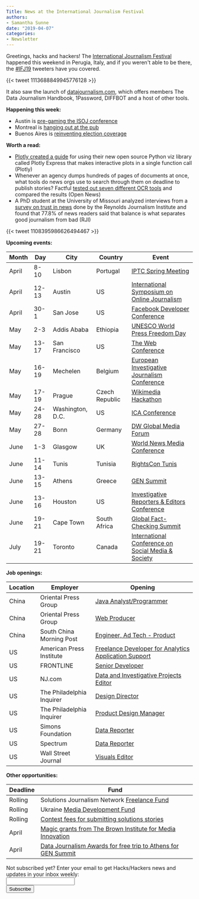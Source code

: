 ```yaml
---
Title: News at the International Journalism Festival
authors: 
- Samantha Sunne
date: "2019-04-07"
categories:
- Newsletter
---
```


Greetings, hacks and hackers! The [International Journalism Festival](https://www.journalismfestival.com/) happened this weekend in Perugia, Italy, and if you weren't able to be there, the [#IFJ19](https://twitter.com/search?q=%23ifj19) tweeters have you covered.

{{< tweet 1113688849945776128 >}}

It also saw the launch of [datajournalism.com](https://medium.com/we-are-the-european-journalism-centre/datajournalism-com-where-journalism-meets-data-ea02a3f0d445), which offers members The Data Journalism Handbook, 1Password, DIFFBOT and a host of other tools.

**Happening this week:**

* Austin is [pre-gaming the ISOJ conference](https://www.meetup.com/Hacks-Hackers-Austin/events/260252252/)
* Montreal is [hanging out at the pub](https://www.meetup.com/HacksHackersMontreal/events/260286312/)
* Buenos Aires is [reinventing election coverage](https://www.meetup.com/HacksHackersBA/events/260102659/)

**Worth a read:**

* [Plotly created a guide](https://medium.com/@plotlygraphs/introducing-plotly-express-808df010143d) for using their new open source Python viz library called Plotly Express that makes interactive plots in a single function call (Plotly)
* Whenever an agency dumps hundreds of pages of documents at once, what tools do news orgs use to search through them on deadline to publish stories? Factful [tested out seven different OCR tools](https://source.opennews.org/articles/so-many-ocr-options/) and compared the results (Open News)
* A PhD student at the University of Missouri analyzed interviews from a [survey on trust in news](https://www.rjionline.org/stories/a-trusting-news-analysis-what-news-consumers-say-they-trust) done by the Reynolds Journalism Institute and found that 77.8% of news readers said that balance is what separates good journalism from bad  (RJI)

{{< tweet 1108395986626494467 >}}

**Upcoming events:**

| Month | Day | City | Country | Event |
| ----- | --- | ---- | ------- | ----- |
April | 8-10 | Lisbon | Portugal | [IPTC Spring Meeting](https://iptc.org/events/)
April | 12-13 | Austin | US | [International Symposium on Online Journalism](https://www.isoj.org/symposia/2019/)
April | 30-1 | San Jose | US | [Facebook Developer Conference](https://www.f8.com/)
May | 2-3 | Addis Ababa | Ethiopia | [UNESCO World Press Freedom Day](https://en.unesco.org/news/ethiopia-host-2019-world-press-freedom-day)
May | 13-17 | San Francisco | US | [The Web Conference](https://www2019.thewebconf.org/)
May | 16-19 | Mechelen | Belgium | [European Investigative Journalism Conference](https://dataharvest.eu/)
May | 17-19 | Prague | Czech Republic | [Wikimedia Hackathon](https://www.mediawiki.org/wiki/Wikimedia_Hackathon_2019)
May | 24-28 | Washington, D.C. | US | [ICA Conference](https://www.icahdq.org/page/2019Conference)
May | 27-28 | Bonn | Germany | [DW Global Media Forum](http://dw-global-media-forum.com/)
June | 1-3 | Glasgow | UK | [World News Media Conference](https://events.wan-ifra.org/events/world-news-media-congress-2019)
June | 11-14 | Tunis | Tunisia | [RightsCon Tunis](https://www.rightscon.org/about/)
June | 13-15 | Athens | Greece | [GEN Summit](https://www.gensummit.org/)
June | 13-16 | Houston | US | [Investigative Reporters & Editors Conference](https://www.ire.org/events-and-training/event/3434/)
June | 19-21 | Cape Town | South Africa | [Global Fact-Checking Summit](https://www.poynter.org/news/sixth-global-fact-checking-summit-will-be-cape-town-june-2019)
July | 19-21 | Toronto | Canada | [International Conference on Social Media & Society](http://socialmediaandsociety.org/2018/rethinking-privacy-and-trust-in-the-social-media-age-smsociety-cfp-toronto-canada-july-19-21-2019/)

**Job openings:**

| Location | Employer | Opening |
| -------- | -------- | ------- |
China | Oriental Press Group | [Java Analyst/Programmer](https://www.cpjobs.com/hk/job/java-analyst-programmer-programmer-3066286)
China | Oriental Press Group | [Web Producer](https://www.cpjobs.com/hk/job/web-producer-3066290)
China | South China Morning Post | [Engineer, Ad Tech - Product](https://www.cpjobs.com/hk/job/engineer-ad-tech-product-ref-prod-eat-3059975)
US | American Press Institute | [Freelance Developer for Analytics Application Support](https://www.americanpressinstitute.org/employment/freelance-developer/)
US | FRONTLINE | [Senior Developer](https://publicmedia.wd1.myworkdayjobs.com/en-US/WGBH_Careers/job/Boston/Senior-Developer_R000178)
US | NJ.com | [Data and Investigative Projects Editor](https://recruiting.adp.com/srccar/public/RTI.home?c=2171807&d=AdvanceLocalExternalCareerSite&r=5000468127606#/)
US | The Philadelphia Inquirer | [Design Director](https://www.snd.org/jobs/view/design-director-13/)
US | The Philadelphia Inquirer | [Product Design Manager](https://www.snd.org/jobs/view/product-design-manager-2/)
US | Simons Foundation | [Data Reporter](https://careers.journalists.org/jobs/12173625/data-reporter)
US | Spectrum | [Data Reporter](https://www.ire.org/archives/jobs/job/data-reporter-4)
US | Wall Street Journal | [Visuals Editor](https://talkingbiznews.com/biz-news-help-wanted/wsj-seeks-a-visual-editor/)

**Other opportunities:**

| Deadline | Fund |
| -------- | ---- |
Rolling | Solutions Journalism Network [Freelance Fund](https://thewholestory.solutionsjournalism.org/now-offering-travel-funds-for-freelancers-857c49f9b395)
Rolling | Ukraine [Media Development Fund](http://ijnet.org/en/opportunities/media-development-grants-available-ukraine)
Rolling | [Contest fees for submitting solutions stories](https://thewholestory.solutionsjournalism.org/submitting-your-solutions-story-to-a-journalism-award-contest-we-can-help-with-the-fees-12b3e3ab6b01?mc_cid=57b074cc10&mc_eid=f9f525b1fd)
April | [Magic grants from The Brown Institute for Media Innovation](https://brown.submittable.com/submit/133926/2019-20-magic-grant-proposal)
April | [Data Journalism Awards for free trip to Athens for GEN Summit ](https://datajournalismawards.org/2019/01/03/how-to-apply-to-the-data-journalism-awards-2019/)

<div id="mc_embed_signup"><form id="mc-embedded-subscribe-form" class="validate" action="//hackshackers.us1.list-manage.com/subscribe/post?u=c56f2e53d5ed6ef87f8aaa75c&amp;id=fb2bc6f10b" method="post" name="mc-embedded-subscribe-form" novalidate="" target="_blank">

<div id="mc_embed_signup_scroll">

<div class="mc-field-group"><label for="mce-EMAIL">Not subscribed yet? Enter your email to get Hacks/Hackers news and updates in your inbox weekly:  </label></div>

<div class="mc-field-group"><input id="mce-EMAIL" class="required email" name="EMAIL" type="email" value="" /></div>

<!-- real people should not fill this in and expect good things - do not remove this or risk form bot signups-->

<div style="position: absolute; left: -5000px;"><input tabindex="-1" name="b_c56f2e53d5ed6ef87f8aaa75c_fb2bc6f10b" type="text" value="" /></div>

<div class="clear"><input id="mc-embedded-subscribe" class="button" name="subscribe" type="submit" value="Subscribe" /></div>

</div>

</form></div>

<!--End mc_embed_signup-->

<meta name="twitter:card" content="summary">

<meta name="twitter:image:src" content="https://hackshackers.com/content-images/about/hackshackers_logomark.png">


